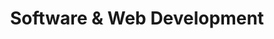 ---
title: Software & Web Development
description: DigitalDigital Software & Web Developpement
h1: Software & Web Development
h2: Marketing Services
explanation: Tailored & complete digital marketing strategies
weight: 6
services:
  - name: Website Architecture
  - name: E-Commerce
  - name: Wordpress & CMS
  - name: Cusom Dev.
logos:
  - icon: nissan
  - icon: got-milk
  - icon: new-balance
  - icon: moose
  - icon: nac
  - icon: bedtime
---